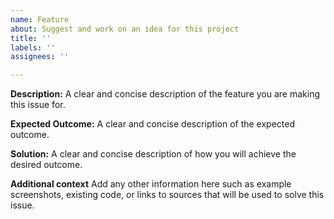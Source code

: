 ```yaml
---
name: Feature
about: Suggest and work on an idea for this project
title: ''
labels: ''
assignees: ''

---
```


**Description:**
A clear and concise description of the feature you are making this issue for.

**Expected Outcome:**
A clear and concise description of the expected outcome.

**Solution:**
A clear and concise description of how you will achieve the desired outcome.

**Additional context**
Add any other information here such as example screenshots, existing code, or links to sources that will be used to solve this issue.

